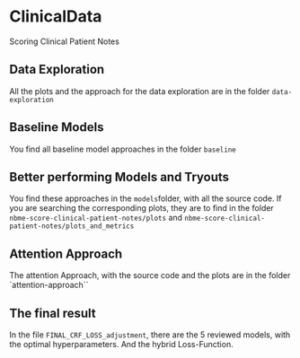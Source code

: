 # ClinicalData

Scoring Clinical Patient Notes

## Data Exploration

All the plots and the approach for the data exploration are in the folder `data-exploration`

## Baseline Models

You find all baseline model approaches in the folder `baseline`

## Better performing Models and Tryouts

You find these approaches in the `models`folder, with all the source code. If you are searching the corresponding plots, they are to find in the folder `nbme-score-clinical-patient-notes/plots` and `nbme-score-clinical-patient-notes/plots_and_metrics`

## Attention Approach

The attention Approach, with the source code and the plots are in the folder `attention-approach``

## The final result

In the file `FINAL_CRF_LOSS_adjustment`, there are the 5 reviewed models, with the optimal hyperparameters. And the hybrid Loss-Function.

